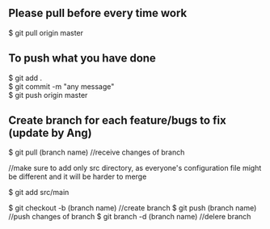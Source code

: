 ## Please pull before every time work
$ git pull origin master 

## To push what you have done
$ git add .  
$ git commit -m "any message"  
$ git push origin master  

## Create branch for each feature/bugs to fix (update by Ang)
$ git pull (branch name) //receive changes of branch

//make sure to add only src directory, as everyone's configuration file might
be different and it will be harder to merge

$ git add src/main

$ git checkout -b (branch name) //create branch
$ git push (branch name) //push changes of branch
$ git branch -d (branch name) //delere branch

